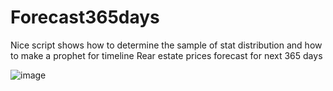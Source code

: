 # Forecast365days
Nice script shows how to determine the sample of stat distribution and how to make a prophet for timeline
Rear estate prices forecast for next 365 days

![image](https://github.com/Christymacarena/Forecast365days/assets/110884096/e7d15346-c7fa-407c-bd9e-3e599fc0419a)
